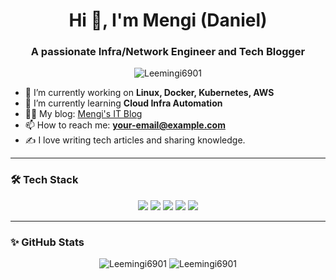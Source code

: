 <h1 align="center">Hi 👋, I'm Mengi (Daniel)</h1>
<h3 align="center">A passionate Infra/Network Engineer and Tech Blogger</h3>

<p align="center">
  <img src="https://komarev.com/ghpvc/?username=Leemingi6901&label=Profile%20views&color=0e75b6&style=flat" alt="Leemingi6901" />
</p>

- 🔭 I’m currently working on **Linux, Docker, Kubernetes, AWS**
- 🌱 I’m currently learning **Cloud Infra Automation**
- 👨‍💻 My blog: [Mengi's IT Blog](https://your-blog-link)
- 📫 How to reach me: **your-email@example.com**
- ✍️ I love writing tech articles and sharing knowledge.

---

### 🛠️ Tech Stack

<p align="center">
  <img src="https://img.shields.io/badge/Linux-FCC624?style=flat-square&logo=linux&logoColor=black"/>
  <img src="https://img.shields.io/badge/Docker-2496ED?style=flat-square&logo=docker&logoColor=white"/>
  <img src="https://img.shields.io/badge/Kubernetes-326CE5?style=flat-square&logo=kubernetes&logoColor=white"/>
  <img src="https://img.shields.io/badge/AWS-FF9900?style=flat-square&logo=amazonaws&logoColor=white"/>
  <img src="https://img.shields.io/badge/Prometheus-E6522C?style=flat-square&logo=prometheus&logoColor=white"/>
</p>

---

### ✨ GitHub Stats

<p align="center">
  <img src="https://github-readme-stats.vercel.app/api?username=Leemingi6901&show_icons=true&locale=en" alt="Leemingi6901" />
  <img src="https://github-readme-stats.vercel.app/api/top-langs?username=Leemingi6901&show_icons=true&locale=en&layout=compact" alt="Leemingi6901" />
</p>
